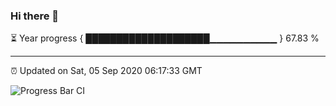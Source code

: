 ### Hi there 👋

⏳ Year progress { ████████████████████▁▁▁▁▁▁▁▁▁▁ } 67.83 %

---

⏰ Updated on Sat, 05 Sep 2020 06:17:33 GMT

![Progress Bar CI](https://github.com/liununu/liununu/workflows/Progress%20Bar%20CI/badge.svg)
